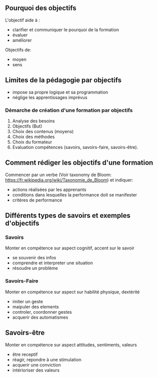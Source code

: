 <!--

---
title: Comment rédiger des objectifs de formation
description: Notes prises lors d'une formation de formateurs et annotées.
image_url: 
licence: CC-BY-SA
---

-->


## Pourquoi des objectifs

L'objectif aide à : 
- clarifier et communiquer le pourquoi de la formation
- évaluer
- améliorer

Objectifs de:
- moyen
- sens

## Limites de la pédagogie par objectifs
- impose sa propre logique et sa programmation
- néglige les apprentissages imprévus

### Démarche de création d'une formation par objectifs

1. Analyse des besoins
2. Objectifs (But)
3. Choix des contenus (moyens)
4. Choix des méthodes
5. Choix du formateur
6. Evaluation compétences (savoirs, savoirs-faire, savoirs-être).


## Comment rédiger les objectifs d'une formation

Commencer par un verbe (Voir taxonomy de Bloom: https://fr.wikipedia.org/wiki/Taxonomie_de_Bloom) et indiquer:
- actions réalisées par les apprenants
- conditions dans lesquelles la performance doit se manifester
- critères de performance


## Différents types de savoirs et exemples d'objectifs


### Savoirs 

Monter en compétence sur aspect cognitif, accent sur le savoir
- se souvenir des infos
- comprendre et interpreter une situation
- résoudre un problème

### Savoirs-Faire

Monter en compétence sur aspect sur habilité physique, dextérité
- imiter un geste
- maipuler des elements
- controler, coordonner gestes
- acquerir des automatismes

## Savoirs-être
Monter en compétence sur aspect attitudes, sentiments, valeurs
- être receptif
- réagir, repondre à une stimulation
- acquerir une conviction
- intérioriser des valeurs
